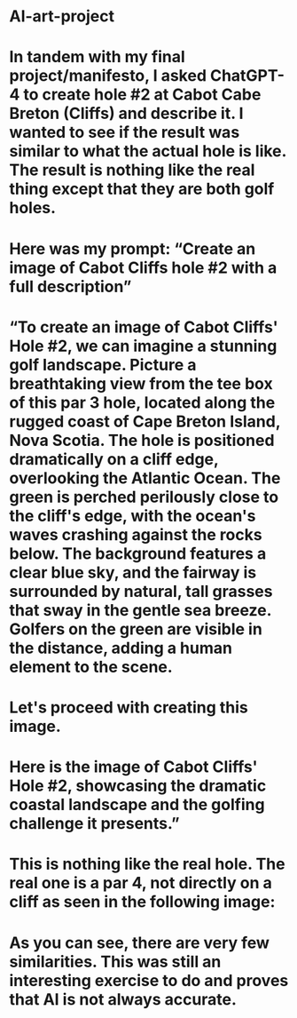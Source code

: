 # AI-art-project
# In tandem with my final project/manifesto, I asked ChatGPT-4 to create hole #2 at Cabot Cabe Breton (Cliffs) and describe it. I wanted to see if the result was similar to what the actual hole is like. The result is nothing like the real thing except that they are both golf holes.

# Here was my prompt: “Create an image of Cabot Cliffs hole #2 with a full description”

# “To create an image of Cabot Cliffs' Hole #2, we can imagine a stunning golf landscape. Picture a breathtaking view from the tee box of this par 3 hole, located along the rugged coast of Cape Breton Island, Nova Scotia. The hole is positioned dramatically on a cliff edge, overlooking the Atlantic Ocean. The green is perched perilously close to the cliff's edge, with the ocean's waves crashing against the rocks below. The background features a clear blue sky, and the fairway is surrounded by natural, tall grasses that sway in the gentle sea breeze. Golfers on the green are visible in the distance, adding a human element to the scene.
# Let's proceed with creating this image.

 
# Here is the image of Cabot Cliffs' Hole #2, showcasing the dramatic coastal landscape and the golfing challenge it presents.”










# This is nothing like the real hole. The real one is a par 4, not directly on a cliff as seen in the following image: 

 

# As you can see, there are very few similarities. This was still an interesting exercise to do and proves that AI is not always accurate. 
